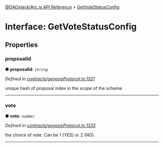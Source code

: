 [@DAOstack/Arc.js API Reference](../README.md) > [GetVoteStatusConfig](../interfaces/getvotestatusconfig.md)



# Interface: GetVoteStatusConfig


## Properties
<a id="proposalid"></a>

###  proposalId

**●  proposalId**:  *`string`* 

*Defined in [contracts/genesisProtocol.ts:1321](https://github.com/daostack/arc.js/blob/6909d59/lib/contracts/genesisProtocol.ts#L1321)*



unique hash of proposal index in the scope of the scheme




___

<a id="vote"></a>

###  vote

**●  vote**:  *`number`* 

*Defined in [contracts/genesisProtocol.ts:1325](https://github.com/daostack/arc.js/blob/6909d59/lib/contracts/genesisProtocol.ts#L1325)*



the choice of vote. Can be 1 (YES) or 2 (NO).




___


